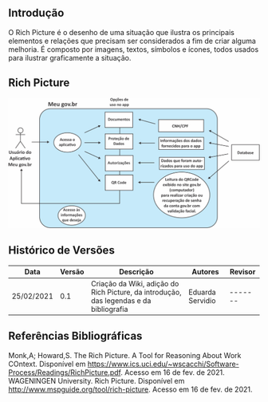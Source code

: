 ## Introdução

O Rich Picture é o desenho de uma situação que ilustra os principais elementos e relações que precisam ser considerados a fim de criar alguma melhoria. É composto por imagens, textos, símbolos e ícones, todos usados ​​para ilustrar graficamente a situação. 

## Rich Picture

<img alt = "rich_picture" src="../../Pre-Rastreabilidade/Rich_Picture.jpg" width = "600"/>

## Histórico de Versões

| Data       | Versão | Descrição                                                                                 | Autores             | Revisor |
| ---------- | ------ | ----------------------------------------------------------------------------------------- | ------------------- | ------- |
| 25/02/2021 | 0.1    | Criação da Wiki, adição do Rich Picture, da introdução, das legendas e da bibliografia    | Eduarda Servidio    | ------- |

## Referências Bibliográficas

Monk,A; Howard,S. The Rich Picture. A Tool for Reasoning About Work COntext. Disponível em <https://www.ics.uci.edu/~wscacchi/Software-Process/Readings/RichPicture.pdf>. Acesso em 16 de fev. de 2021.
WAGENINGEN University. Rich Picture. Disponível em <http://www.mspguide.org/tool/rich-picture>. Acesso em 16 de fev. de 2021.
